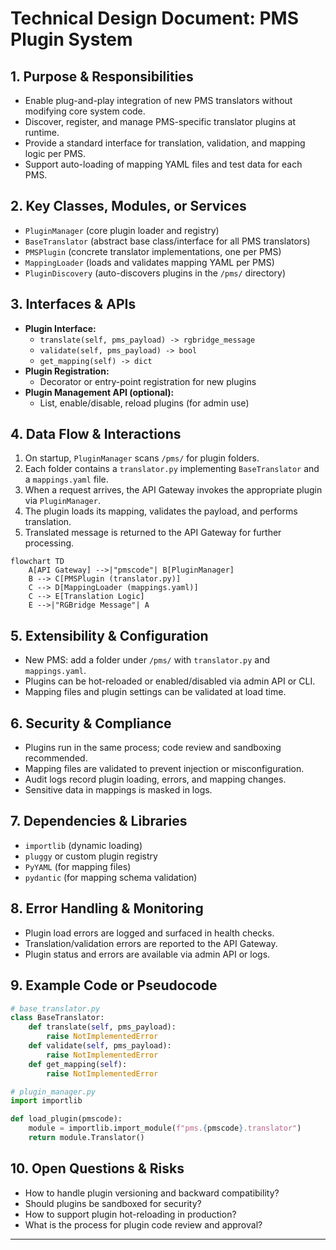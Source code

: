 # Technical Design Document: PMS Plugin System

## 1. Purpose & Responsibilities
- Enable plug-and-play integration of new PMS translators without modifying core system code.
- Discover, register, and manage PMS-specific translator plugins at runtime.
- Provide a standard interface for translation, validation, and mapping logic per PMS.
- Support auto-loading of mapping YAML files and test data for each PMS.

## 2. Key Classes, Modules, or Services
- `PluginManager` (core plugin loader and registry)
- `BaseTranslator` (abstract base class/interface for all PMS translators)
- `PMSPlugin` (concrete translator implementations, one per PMS)
- `MappingLoader` (loads and validates mapping YAML per PMS)
- `PluginDiscovery` (auto-discovers plugins in the `/pms/` directory)

## 3. Interfaces & APIs
- **Plugin Interface:**
  - `translate(self, pms_payload) -> rgbridge_message`
  - `validate(self, pms_payload) -> bool`
  - `get_mapping(self) -> dict`
- **Plugin Registration:**
  - Decorator or entry-point registration for new plugins
- **Plugin Management API (optional):**
  - List, enable/disable, reload plugins (for admin use)

## 4. Data Flow & Interactions
1. On startup, `PluginManager` scans `/pms/` for plugin folders.
2. Each folder contains a `translator.py` implementing `BaseTranslator` and a `mappings.yaml` file.
3. When a request arrives, the API Gateway invokes the appropriate plugin via `PluginManager`.
4. The plugin loads its mapping, validates the payload, and performs translation.
5. Translated message is returned to the API Gateway for further processing.

```mermaid
flowchart TD
    A[API Gateway] -->|"pmscode"| B[PluginManager]
    B --> C[PMSPlugin (translator.py)]
    C --> D[MappingLoader (mappings.yaml)]
    C --> E[Translation Logic]
    E -->|"RGBridge Message"| A
```

## 5. Extensibility & Configuration
- New PMS: add a folder under `/pms/` with `translator.py` and `mappings.yaml`.
- Plugins can be hot-reloaded or enabled/disabled via admin API or CLI.
- Mapping files and plugin settings can be validated at load time.

## 6. Security & Compliance
- Plugins run in the same process; code review and sandboxing recommended.
- Mapping files are validated to prevent injection or misconfiguration.
- Audit logs record plugin loading, errors, and mapping changes.
- Sensitive data in mappings is masked in logs.

## 7. Dependencies & Libraries
- `importlib` (dynamic loading)
- `pluggy` or custom plugin registry
- `PyYAML` (for mapping files)
- `pydantic` (for mapping schema validation)

## 8. Error Handling & Monitoring
- Plugin load errors are logged and surfaced in health checks.
- Translation/validation errors are reported to the API Gateway.
- Plugin status and errors are available via admin API or logs.

## 9. Example Code or Pseudocode
```python
# base_translator.py
class BaseTranslator:
    def translate(self, pms_payload):
        raise NotImplementedError
    def validate(self, pms_payload):
        raise NotImplementedError
    def get_mapping(self):
        raise NotImplementedError

# plugin_manager.py
import importlib

def load_plugin(pmscode):
    module = importlib.import_module(f"pms.{pmscode}.translator")
    return module.Translator()
```

## 10. Open Questions & Risks
- How to handle plugin versioning and backward compatibility?
- Should plugins be sandboxed for security?
- How to support plugin hot-reloading in production?
- What is the process for plugin code review and approval?

--- 